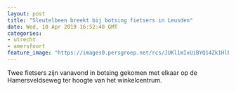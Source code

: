 ```yaml
---
layout: post
title: "Sleutelbeen breekt bij botsing fietsers in Leusden"
date: Wed, 10 Apr 2019 16:52:48 GMT
categories: 
- utrecht 
- amersfoort 
feature_image: "https://images0.persgroep.net/rcs/JUKl1mIxUiBYQ14Zk1HlPg8OEJM/diocontent/145253608/_fitwidth/400/?appId=21791a8992982cd8da851550a453bd7f&quality=0.7"
---
```


Twee fietsers zijn vanavond in botsing gekomen met elkaar op de Hamersveldseweg ter hoogte van het winkelcentrum.

